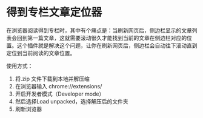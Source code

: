 # 得到专栏文章定位器
 在浏览器阅读得到专栏时，其中有个痛点是：当刷新网页后，侧边栏显示的文章列表会回到第一篇文章，这就需要滚动很久才能找到当前的文章在侧边栏对应的位置。这个插件就是解决这个问题，让你在刷新网页后，侧边栏会自动往下滚动直到定位到当前阅读的文章位置。

使用方式：
1. 将.zip 文件下载到本地并解压缩
2. 在浏览器输入 chrome://extensions/
3. 开启开发者模式（Developer mode）
4. 然后选择Load unpacked，选择解压后的文件夹
5. 刷新浏览器
